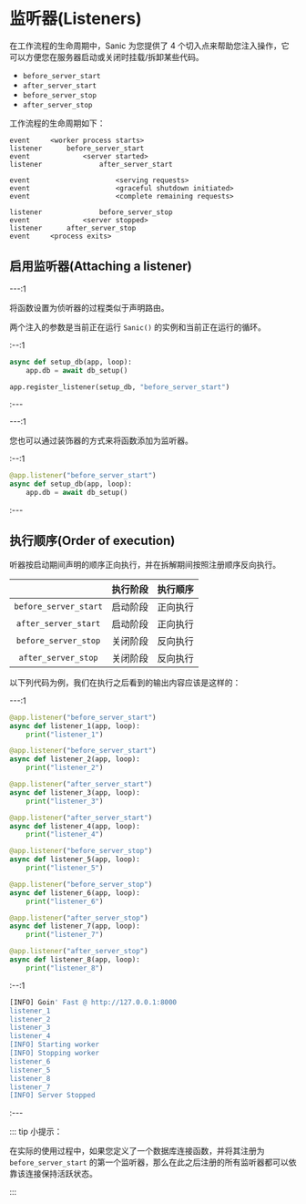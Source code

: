 # 监听器(Listeners)

在工作流程的生命周期中，Sanic 为您提供了 4 个切入点来帮助您注入操作，它可以方便您在服务器启动或关闭时挂载/拆卸某些代码。

- `before_server_start`
- `after_server_start`
- `before_server_stop`
- `after_server_stop`

工作流程的生命周期如下：

```text
event     <worker process starts>
listener      before_server_start
event             <server started>
listener              after_server_start

event                     <serving requests>
event                     <graceful shutdown initiated>
event                     <complete remaining requests>

listener              before_server_stop
event             <server stopped>
listener      after_server_stop
event     <process exits>
```

## 启用监听器(Attaching a listener)

---:1

将函数设置为侦听器的过程类似于声明路由。

两个注入的参数是当前正在运行 `Sanic()` 的实例和当前正在运行的循环。

:--:1

```python
async def setup_db(app, loop):
    app.db = await db_setup()

app.register_listener(setup_db, "before_server_start")
```
:---

---:1

您也可以通过装饰器的方式来将函数添加为监听器。

:--:1

```python
@app.listener("before_server_start")
async def setup_db(app, loop):
    app.db = await db_setup()
```
:---

## 执行顺序(Order of execution)

听器按启动期间声明的顺序正向执行，并在拆解期间按照注册顺序反向执行。

|                       | 执行阶段 | 执行顺序 |
| :-------------------: | :------: | :------: |
| `before_server_start` | 启动阶段 | 正向执行 |
| `after_server_start`  | 启动阶段 | 正向执行 |
| `before_server_stop`  | 关闭阶段 | 反向执行 |
|  `after_server_stop`  | 关闭阶段 | 反向执行 |

以下列代码为例，我们在执行之后看到的输出内容应该是这样的：

---:1

```python
@app.listener("before_server_start")
async def listener_1(app, loop):
    print("listener_1")

@app.listener("before_server_start")
async def listener_2(app, loop):
    print("listener_2")

@app.listener("after_server_start")
async def listener_3(app, loop):
    print("listener_3")

@app.listener("after_server_start")
async def listener_4(app, loop):
    print("listener_4")

@app.listener("before_server_stop")
async def listener_5(app, loop):
    print("listener_5")

@app.listener("before_server_stop")
async def listener_6(app, loop):
    print("listener_6")

@app.listener("after_server_stop")
async def listener_7(app, loop):
    print("listener_7")

@app.listener("after_server_stop")
async def listener_8(app, loop):
    print("listener_8")
```
:--:1
```bash
[INFO] Goin' Fast @ http://127.0.0.1:8000
listener_1
listener_2
listener_3
listener_4
[INFO] Starting worker
[INFO] Stopping worker
listener_6
listener_5
listener_8
listener_7
[INFO] Server Stopped
```
:---

::: tip 小提示：

在实际的使用过程中，如果您定义了一个数据库连接函数，并将其注册为 `before_server_start` 的第一个监听器，那么在此之后注册的所有监听器都可以依靠该连接保持活跃状态。

:::

